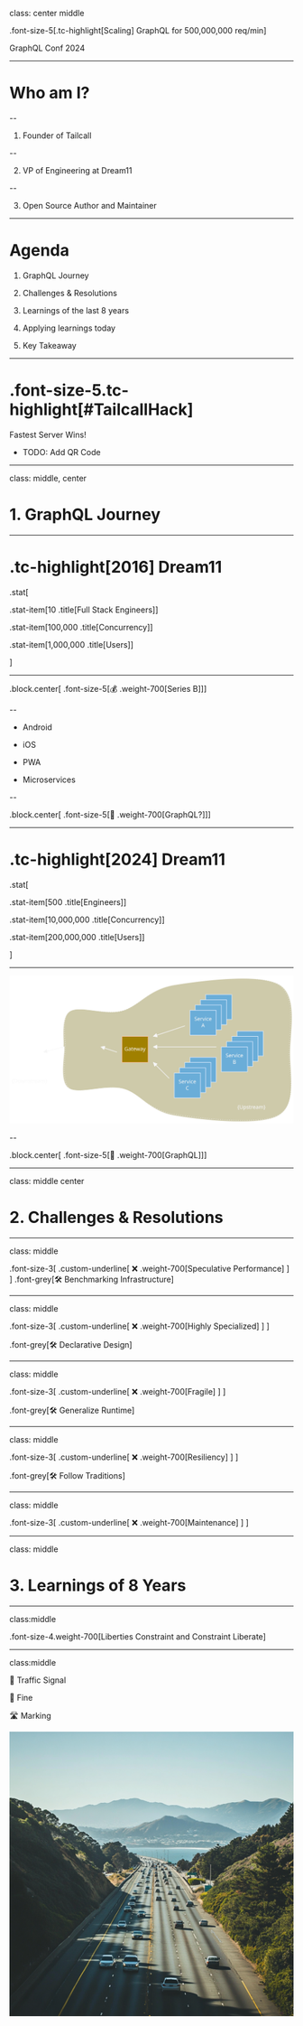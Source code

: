 class: center middle

.font-size-5[.tc-highlight[Scaling] GraphQL for 500,000,000 req/min]

GraphQL Conf 2024

---

# Who am I?

--

1. Founder of Tailcall

--

2. VP of Engineering at Dream11

--

3. Open Source Author and Maintainer

---

# Agenda

1. GraphQL Journey

2. Challenges & Resolutions

3. Learnings of the last 8 years

4. Applying learnings today

5. Key Takeaway

---

# .font-size-5.tc-highlight[\#TailcallHack]

Fastest Server Wins!

- TODO: Add QR Code

---

class: middle, center

# 1. GraphQL Journey

---

# .tc-highlight[2016] Dream11

.stat[

.stat-item[10 .title[Full Stack Engineers]]

.stat-item[100,000 .title[Concurrency]]

.stat-item[1,000,000 .title[Users]]

]

---

.block.center[ .font-size-5[💰 .weight-700[Series B]]]

--

- Android

- iOS

- PWA

- Microservices

--

.block.center[ .font-size-5[🧐 .weight-700[GraphQL?]]]

---

# .tc-highlight[2024] Dream11

.stat[

.stat-item[500 .title[Engineers]]

.stat-item[10,000,000 .title[Concurrency]]

.stat-item[200,000,000 .title[Users]]

]

---

![Architecture](./img/architecture.svg)

--

.block.center[ .font-size-5[🙌 .weight-700[GraphQL]]]

---

class: middle center

# 2. Challenges & Resolutions

---

class: middle

.font-size-3[
.custom-underline[
❌ .weight-700[Speculative Performance]
]
]
.font-grey[🛠️ Benchmarking Infrastructure]

---

class: middle

.font-size-3[
.custom-underline[
❌ .weight-700[Highly Specialized]
]
]

.font-grey[🛠️ Declarative Design]

---

class: middle

.font-size-3[
.custom-underline[
❌ .weight-700[Fragile]
]
]

.font-grey[🛠️ Generalize Runtime]

---

class: middle

.font-size-3[
.custom-underline[
❌ .weight-700[Resiliency]
]
]

.font-grey[🛠️ Follow Traditions]

---

class: middle

.font-size-3[
.custom-underline[
❌ .weight-700[Maintenance]
]
]

---

class: middle

# 3. Learnings of 8 Years

---

class:middle

.font-size-4.weight-700[Liberties Constraint and Constraint Liberate]

---

class:middle

🚦 Traffic Signal

👮 Fine

🛣 Marking

![Traffic Signal](./img/rush-hour.png)
